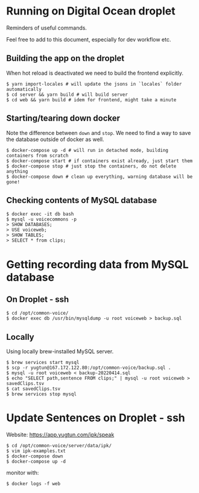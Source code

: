 # Running on Digital Ocean droplet

Reminders of useful commands.

Feel free to add to this document, especially for dev workflow etc.

## Building the app on the droplet

When hot reload is deactivated we need to build the frontend explicitly.

```
$ yarn import-locales # will update the jsons in `locales` folder automatically
$ cd server && yarn build # will build server
$ cd web && yarn build # idem for frontend, might take a minute
```

## Starting/tearing down docker

Note the difference between `down` and `stop`. We need to find a way to save the database outside of docker as well.

```
$ docker-compose up -d # will run in detached mode, building containers from scratch
$ docker-compose start # if containers exist already, just start them
$ docker-compose stop # just stop the containers, do not delete anything
$ docker-compose down # clean up everything, warning database will be gone!
```

## Checking contents of MySQL database

```
$ docker exec -it db bash
$ mysql -u voicecommons -p
> SHOW DATABASES;
> USE voiceweb;
> SHOW TABLES;
> SELECT * from clips;
```

# Getting recording data from MySQL database

## On Droplet - ssh

```
$ cd /opt/common-voice/
$ docker exec db /usr/bin/mysqldump -u root voiceweb > backup.sql
```

## Locally

Using locally brew-installed MySQL server.

```
$ brew services start mysql 
$ scp -r yugtun@167.172.122.80:/opt/common-voice/backup.sql .
$ mysql -u root voiceweb < backup-20220414.sql
$ echo "SELECT path,sentence FROM clips;" | mysql -u root voiceweb > savedClips.tsv
$ cat savedClips.tsv
$ brew services stop mysql
```

# Update Sentences on Droplet - ssh

Website: https://app.yugtun.com/ipk/speak

```
$ cd /opt/common-voice/server/data/ipk/
$ vim ipk-examples.txt
$ docker-compose down
$ docker-compose up -d      
```

monitor with:
```
$ docker logs -f web
```
